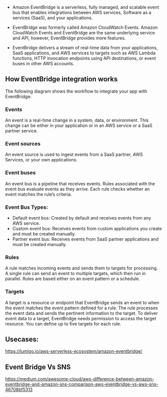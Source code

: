 - Amazon EventBridge is a serverless, fully managed, and scalable event bus that enables integrations between AWS services, Software as a services (SaaS), and your applications.

- EventBridge was formerly called Amazon CloudWatch Events. Amazon CloudWatch Events and EventBridge are the same underlying service and API, however, EventBridge provides more features.

- EventBridge delivers a stream of real-time data from your applications, SaaS applications, and AWS services to targets such as AWS Lambda functions, HTTP invocation endpoints using API destinations, or event buses in other AWS accounts.

## How EventBridge integration works

The following diagram shows the workflow to integrate your app with EventBridge:

### Events
An event is a real-time change in a system, data, or environment. This change can be either in your application or in an AWS service or a SaaS partner service.

### Event sources
An event source is used to ingest events from a SaaS partner, AWS Services, or your own applications.

### Event buses
An event bus is a pipeline that receives events. Rules associated with the event bus evaluate events as they arrive. Each rule checks whether an event matches the rule’s criteria.

### Event Bus Types:

- Default event bus: Created by default and receives events from any AWS service.
- Custom event bus: Receives events from custom applications you create and must be created manually.
- Partner event bus: Receives events from SaaS partner applications and must be created manually.

### Rules
A rule matches incoming events and sends them to targets for processing. A single rule can send an event to multiple targets, which then run in parallel. Rules are based either on an event pattern or a schedule.

### Targets
A target is a resource or endpoint that EventBridge sends an event to when the event matches the event pattern defined for a rule. The rule processes the event data and sends the pertinent information to the target. To deliver event data to a target, EventBridge needs permission to access the target resource. You can define up to five targets for each rule.

## Usecases:
https://lumigo.io/aws-serverless-ecosystem/amazon-eventbridge/

## Event Bridge Vs SNS
https://medium.com/awesome-cloud/aws-difference-between-amazon-eventbridge-and-amazon-sns-comparison-aws-eventbridge-vs-aws-sns-46708bf5313

